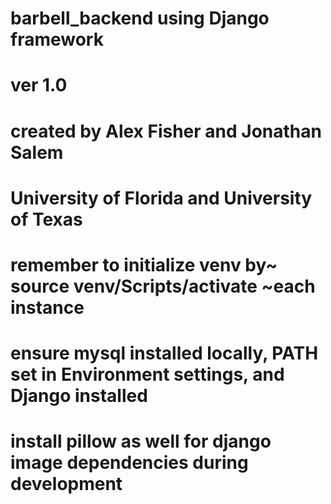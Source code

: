 # barbell_backend using Django framework 
# ver 1.0
# created by Alex Fisher and Jonathan Salem
# University of Florida and University of Texas

# remember to initialize venv by~ source venv/Scripts/activate ~each instance

# ensure mysql installed locally, PATH set in Environment settings, and Django installed

# install pillow as well for django image dependencies during development
